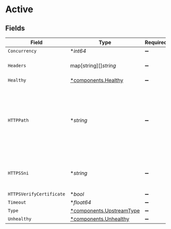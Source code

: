 # Active


## Fields

| Field                                                                                                                                                                         | Type                                                                                                                                                                          | Required                                                                                                                                                                      | Description                                                                                                                                                                   |
| ----------------------------------------------------------------------------------------------------------------------------------------------------------------------------- | ----------------------------------------------------------------------------------------------------------------------------------------------------------------------------- | ----------------------------------------------------------------------------------------------------------------------------------------------------------------------------- | ----------------------------------------------------------------------------------------------------------------------------------------------------------------------------- |
| `Concurrency`                                                                                                                                                                 | **int64*                                                                                                                                                                      | :heavy_minus_sign:                                                                                                                                                            | N/A                                                                                                                                                                           |
| `Headers`                                                                                                                                                                     | map[string][]*string*                                                                                                                                                         | :heavy_minus_sign:                                                                                                                                                            | A map of header names to arrays of header values.                                                                                                                             |
| `Healthy`                                                                                                                                                                     | [*components.Healthy](../../models/components/healthy.md)                                                                                                                     | :heavy_minus_sign:                                                                                                                                                            | N/A                                                                                                                                                                           |
| `HTTPPath`                                                                                                                                                                    | **string*                                                                                                                                                                     | :heavy_minus_sign:                                                                                                                                                            | A string representing a URL path, such as /path/to/resource. Must start with a forward slash (/) and must not contain empty segments (i.e., two consecutive forward slashes). |
| `HTTPSSni`                                                                                                                                                                    | **string*                                                                                                                                                                     | :heavy_minus_sign:                                                                                                                                                            | A string representing an SNI (server name indication) value for TLS.                                                                                                          |
| `HTTPSVerifyCertificate`                                                                                                                                                      | **bool*                                                                                                                                                                       | :heavy_minus_sign:                                                                                                                                                            | N/A                                                                                                                                                                           |
| `Timeout`                                                                                                                                                                     | **float64*                                                                                                                                                                    | :heavy_minus_sign:                                                                                                                                                            | N/A                                                                                                                                                                           |
| `Type`                                                                                                                                                                        | [*components.UpstreamType](../../models/components/upstreamtype.md)                                                                                                           | :heavy_minus_sign:                                                                                                                                                            | N/A                                                                                                                                                                           |
| `Unhealthy`                                                                                                                                                                   | [*components.Unhealthy](../../models/components/unhealthy.md)                                                                                                                 | :heavy_minus_sign:                                                                                                                                                            | N/A                                                                                                                                                                           |